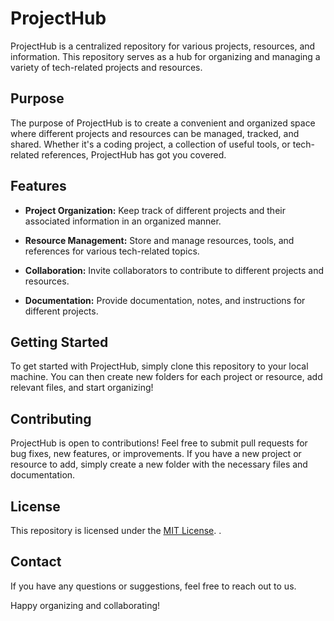 # ProjectHub

ProjectHub is a centralized repository for various projects, resources, and information. This repository serves as a hub for organizing and managing a variety of tech-related projects and resources.

## Purpose

The purpose of ProjectHub is to create a convenient and organized space where different projects and resources can be managed, tracked, and shared. Whether it's a coding project, a collection of useful tools, or tech-related references, ProjectHub has got you covered.

## Features

- **Project Organization:** Keep track of different projects and their associated information in an organized manner.

- **Resource Management:** Store and manage resources, tools, and references for various tech-related topics.

- **Collaboration:** Invite collaborators to contribute to different projects and resources.

- **Documentation:** Provide documentation, notes, and instructions for different projects.

## Getting Started

To get started with ProjectHub, simply clone this repository to your local machine. You can then create new folders for each project or resource, add relevant files, and start organizing!

## Contributing

ProjectHub is open to contributions! Feel free to submit pull requests for bug fixes, new features, or improvements. If you have a new project or resource to add, simply create a new folder with the necessary files and documentation.

## License

This repository is licensed under the [MIT License](LICENSE).
.
## Contact

If you have any questions or suggestions, feel free to reach out to us.

Happy organizing and collaborating!
